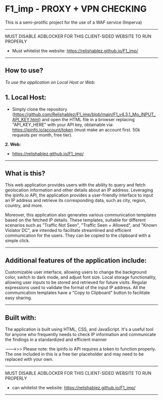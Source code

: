 # F1_imp - PROXY + VPN CHECKING
This is a semi-prolific project for the use of a WAF service (Imperva)

---------------------------------------------------------------------------------------------------------
MUST DISABLE ADBLOCKER FOR THIS CLIENT-SIDED WEBSITE TO RUN PROPERLY
- Must whitelist the website: https://relishablez.github.io/F1_imp/
---------------------------------------------------------------------------------------------------------

## How to use?
_To use the application on Local Host or Web:_
## 1. Local Host:
- Simply clone the repository (https://github.com/Relishablez/F1_imp/blob/main/F1_v4.3.1_Mo_INPUT_API_KEY.html) and open the HTML file in a browser replacing "API_KEY_HERE" with your API key, obtainable via: https://ipinfo.io/account/token (must make an account first. 50k requests per month, free tier).

**2. Web:** 
- https://relishablez.github.io/F1_imp/

---------------------------------------------------------------------------------------------------------
## What is this?
This web application provides users with the ability to query and fetch geolocation information and other details about an IP address. 
Leveraging the ipinfo.io API, the application provides a user-friendly interface to input an IP address and retrieve its corresponding data, such as city, region, country, and more.

Moreover, this application also generates various communication templates based on the fetched IP details. These templates, suitable for different scenarios such as "Traffic Not Seen", "Traffic Seen + Allowed", and "Known Violator DC", are intended to facilitate streamlined and efficient communication for the users. They can be copied to the clipboard with a simple click.

---------------------------------------------------------------------------------------------------------
## Additional features of the application include:
Customizable user interface, allowing users to change the background color, switch to dark mode, and adjust font size.
Local storage functionality, allowing user inputs to be stored and retrieved for future visits.
Regular expressions used to validate the format of the input IP address.
All the communication templates have a "Copy to Clipboard" button to facilitate easy sharing.

---------------------------------------------------------------------------------------------------------
## Built with:
The application is built using HTML, CSS, and JavaScript. It's a useful tool for anyone who frequently needs to check IP information and communicate the findings in a standardized and efficient manner

--->>> Please note: the ipinfo.io API requires a token to function properly. The one included in this is a free tier placeholder and may need to be replaced with your own.

---------------------------------------------------------------------------------------------------------
MUST DISABLE ADBLOCKER FOR THIS CLIENT-SIDED WEBSITE TO RUN PROPERLY
- can whitelist the website: https://relishablez.github.io/F1_imp/
---------------------------------------------------------------------------------------------------------
